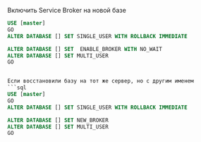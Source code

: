 Включить Service Broker на новой базе
```sql
USE [master]
GO
ALTER DATABASE [] SET SINGLE_USER WITH ROLLBACK IMMEDIATE

ALTER DATABASE [] SET  ENABLE_BROKER WITH NO_WAIT
ALTER DATABASE [] SET MULTI_USER
GO


Если восстановили базу на тот же сервер, но с другим именем
```sql
USE [master]
GO
ALTER DATABASE [] SET SINGLE_USER WITH ROLLBACK IMMEDIATE

ALTER DATABASE [] SET NEW_BROKER
ALTER DATABASE [] SET MULTI_USER
GO
